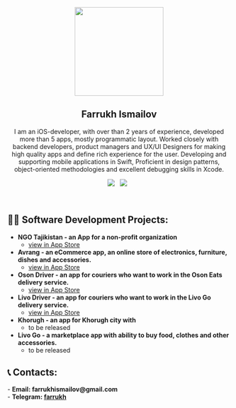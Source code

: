 <p align="center">

  <img src="https://user-images.githubusercontent.com/18241760/210707862-74d4c909-a71d-497e-a1a1-c24c32692bb5.PNG" width="200" height="200">
 
</p>

<h2 align="center">Farrukh Ismailov</h2>

<p align="center">I am an iOS-developer, with over than 2 years of experience, developed more than 5 apps, mostly programmatic layout. Worked closely with backend developers, product managers and UX/UI Designers for making high quality apps and define rich experience for the user. Developing and supporting mobile applications in Swift, Proficient in design patterns, object-oriented methodologies and excellent debugging skills in Xcode.</p>
<p align="center">
  <a href="https://www.linkedin.com/in/farrukh-ismailov-a9a23b193/"><img src="https://img.shields.io/static/v1?label=LinkedIn&message=farrukh&color=blue&style=for-the-badge&logo=linkedin&logoColor=white"></a>&nbsp;&nbsp;
  <a href="https://github.com/faluhe/faluhe/files/10349573/Farrukh.CV.pdf"><img src="https://img.shields.io/static/v1?label=Resume&message=Download%20CV&color=green&style=for-the-badge"></a>&nbsp;&nbsp;
</p><br>

<h2>👨‍💻 Software Development Projects:</h2>

- <b>NGO Tajikistan - an App for a non-profit organization</b>
  - [view in App Store](https://apps.apple.com/us/app/ngo-tajikistan/id1554217896)
- <b>Avrang - an eCommerce app, an online store of electronics, furniture, dishes and accessories.</b>
  - [view in App Store](https://apps.apple.com/us/app/avrang/id1609472437)
- <b>Oson Driver - an app for couriers who want to work in the Oson Eats delivery service.</b>
  - [view in App Store](https://apps.apple.com/us/app/osondriver/id1598074335)
- <b>Livo Driver - an app for couriers who want to work in the Livo Go delivery service.</b>
  - [view in App Store](https://apps.apple.com/us/app/livodriver/id1626231441)
- <b>Khorugh - an app for Khorugh city with </b>
  - to be released
- <b>Livo Go - a marketplace app with ability to buy food, clothes and other accessories.</b>
  - to be released

<h2>📞 Contacts:</h2>
- <b>Email: farrukhismailov@gmail.com</b><br></<br>
- <b>Telegram: <a href="https://t.me/faluhe">farrukh</a></b>
 

 

